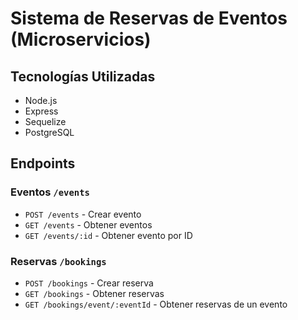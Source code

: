 # Sistema de Reservas de Eventos (Microservicios)

## Tecnologías Utilizadas
- Node.js
- Express
- Sequelize
- PostgreSQL


## Endpoints

### Eventos `/events`
- `POST /events` - Crear evento
- `GET /events` - Obtener eventos
- `GET /events/:id` - Obtener evento por ID

### Reservas `/bookings`
- `POST /bookings` - Crear reserva
- `GET /bookings` - Obtener reservas
- `GET /bookings/event/:eventId` - Obtener reservas de un evento
